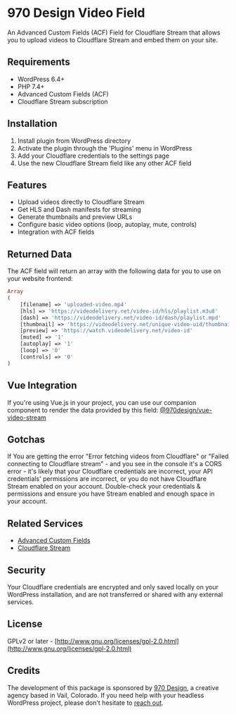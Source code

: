 # 970 Design Video Field

An Advanced Custom Fields (ACF) Field for Cloudflare Stream that allows you to upload videos to Cloudflare Stream and embed them on your site.

## Requirements

- WordPress 6.4+
- PHP 7.4+
- Advanced Custom Fields (ACF)
- Cloudflare Stream subscription

## Installation

1. Install plugin from WordPress directory
2. Activate the plugin through the 'Plugins' menu in WordPress
3. Add your Cloudflare credentials to the settings page
4. Use the new Cloudflare Stream field like any other ACF field

## Features

- Upload videos directly to Cloudflare Stream
- Get HLS and Dash manifests for streaming
- Generate thumbnails and preview URLs
- Configure basic video options (loop, autoplay, mute, controls)
- Integration with ACF fields

## Returned Data

The ACF field will return an array with the following data for you to use on your website frontend:
```php
Array
(
    [filename] => 'uploaded-video.mp4'
    [hls] => 'https://videodelivery.net/video-id/hls/playlist.m3u8'
    [dash] => 'https://videodelivery.net/video-id/dash/playlist.mpd'
    [thumbnail] => 'https://videodelivery.net/unique-video-uid/thumbnails/thumbnail.jpg'
    [preview] => 'https://watch.videodelivery.net/video-id'
    [muted] => '1'
    [autoplay] => '1'
    [loop] => '0'
    [controls] => '0'
)
```

## Vue Integration

If you're using Vue.js in your project, you can use our companion component to render the data provided by this field:
[@970design/vue-video-stream](https://www.npmjs.com/package/@970design/vue-video-stream)

## Gotchas

If You are getting the error "Error fetching videos from Cloudflare" or "Failed connecting to Cloudflare stream" - and you see in the console it's a CORS error - it's likely that your Cloudflare credentials are incorrect, your API credentials' permissions are incorrect, or you do not have Cloudflare Stream enabled on your account.  Double-check your credentials & permissions and ensure you have Stream enabled and enough space in your account.

## Related Services

- [Advanced Custom Fields](https://www.advancedcustomfields.com/)
- [Cloudflare Stream](https://www.cloudflare.com/products/cloudflare-stream/)

## Security

Your Cloudflare credentials are encrypted and only saved locally on your WordPress installation, and are not transferred or shared with any external services.

## License

GPLv2 or later - [http://www.gnu.org/licenses/gpl-2.0.html](http://www.gnu.org/licenses/gpl-2.0.html)

## Credits

The development of this package is sponsored by [970 Design](https://970design.com), a creative agency based in Vail, Colorado.  If you need help with your headless WordPress project, please don't hesitate to [reach out](https://970design.com/reach-out/).
